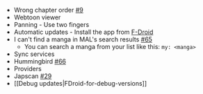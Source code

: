 * Wrong chapter order [#9](https://github.com/inorichi/tachiyomi/issues/9)
* Webtoon viewer
 * Panning - Use two fingers
* Automatic updates - Install the app from [F-Droid](https://f-droid.org/repository/browse/?fdid=eu.kanade.tachiyomi)
* I can't find a manga in MAL's search results [#65](https://github.com/inorichi/tachiyomi/issues/65)
  * You can search a manga from your list like this: `my: <manga>`
* Sync services
 * Hummingbird [#66](https://github.com/inorichi/tachiyomi/issues/66)
* Providers
 * Japscan [#29](https://github.com/inorichi/tachiyomi/issues/29)
* [[Debug updates|FDroid-for-debug-versions]]